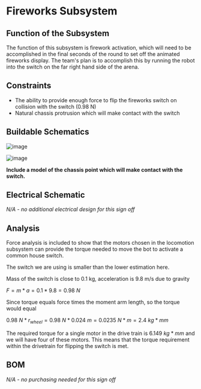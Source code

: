 # Fireworks Subsystem

## Function of the Subsystem

The function of this subsystem is firework activation, which will need to be accomplished in the final seconds of the round to set off the animated fireworks display. The team's plan is to accomplish this by running the robot into the switch on the far right hand side of the arena.

## Constraints

- The ability to provide enough force to flip the fireworks switch on collision with the switch (0.98 N)
- Natural chassis protrusion which will make contact with the switch

## Buildable Schematics

![image](https://github.com/nathan-gardner/CapstoneRepo/blob/Team2_Fireworks_Signoff/Documentation/Images/FireWorks/ChassiFullView.png)

![image](https://github.com/nathan-gardner/CapstoneRepo/blob/Team2_Fireworks_Signoff/Documentation/Images/FireWorks/ChassisTopView.png)

**Include a model of the chassis point which will make contact with the switch.**

## Electrical Schematic

*N/A - no additional electrical design for this sign off*

## Analysis

Force analysis is included to show that the motors chosen in the locomotion subsystem can provide the torque needed to move the bot to activate a common house switch. 

The switch we are using is smaller than the lower estimation here.

Mass of the switch is close to 0.1 kg, acceleration is 9.8 m/s due to gravity

$F = m \ast a = 0.1 \ast 9.8 = 0.98\ N$

Since torque equals force times the moment arm length, so the torque would equal 

$0.98\ N \ast r_{wheel} = 0.98\ N \ast 0.024\ m = 0.0235\ N \ast m = 2.4\ kg \ast mm$ 

The required torque for a single motor in the drive train is 6.149 $kg \ast mm$ and we will have four of these motors. This means that the torque requirement within the drivetrain for flipping the switch is met. 

## BOM

*N/A - no purchasing needed for this sign off*
